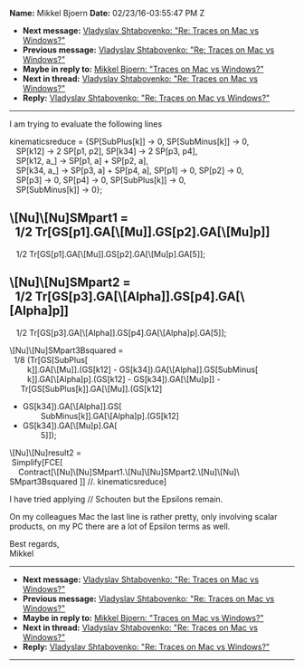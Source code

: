 **Name:** Mikkel Bjoern
**Date:** 02/23/16-03:55:47 PM Z

  - **Next message:** [Vladyslav Shtabovenko: "Re: Traces on Mac vs
    Windows?"](1033.html)
  - **Previous message:** [Vladyslav Shtabovenko: "Re: Traces on Mac vs
    Windows?"](1031.html)
  - **Maybe in reply to:** [Mikkel Bjoern: "Traces on Mac vs
    Windows?"](1030.html)
  - **Next in thread:** [Vladyslav Shtabovenko: "Re: Traces on Mac vs
    Windows?"](1033.html)
  - **Reply:** [Vladyslav Shtabovenko: "Re: Traces on Mac vs
    Windows?"](1033.html)

-----

I am trying to evaluate the following lines  

kinematicsreduce = {SP[SubPlus[k]] -\> 0,
SP[SubMinus[k]] -\> 0,  
   SP[k12] -\> 2 SP[p1, p2], SP[k34] -\> 2
SP[p3, p4],  
   SP[k12, a\_] -\> SP[p1, a] + SP[p2, a],  
   SP[k34, a\_] -\> SP[p3, a] + SP[p4, a],
SP[p1] -\> 0, SP[p2] -\> 0,  
   SP[p3] -\> 0, SP[p4] -\> 0,
SP[SubPlus[k]] -\> 0,  
   SP[SubMinus[k]] -\> 0};  

\\[Nu]\\[Nu]SMpart1 =  
  1/2
Tr[GS[p1].GA[\\[Mu]].GS[p2].GA[\\[Mu]p]]
-  
   1/2
Tr[GS[p1].GA[\\[Mu]].GS[p2].GA[\\[Mu]p].GA[5]];  

\\[Nu]\\[Nu]SMpart2 =  
  1/2
Tr[GS[p3].GA[\\[Alpha]].GS[p4].GA[\\[Alpha]p]]
-  
   1/2
Tr[GS[p3].GA[\\[Alpha]].GS[p4].GA[\\[Alpha]p].GA[5]];  

\\[Nu]\\[Nu]SMpart3Bsquared =  
  1/8 (Tr[GS[SubPlus[  
        k]].GA[\\[Mu]].(GS[k12] -
GS[k34]).GA[\\[Alpha]].GS[SubMinus[  
        k]].GA[\\[Alpha]p].(GS[k12] -
GS[k34]).GA[\\[Mu]p]] -  
     Tr[GS[SubPlus[k]].GA[\\[Mu]].(GS[k12]
- GS[k34]).GA[\\[Alpha]].GS[  
        SubMinus[k]].GA[\\[Alpha]p].(GS[k12]
- GS[k34]).GA[\\[Mu]p].GA[  
        5]]);  

\\[Nu]\\[Nu]result2 =  
 Simplify[FCE[  
    Contract[\\[Nu]\\[Nu]SMpart1.\\[Nu]\\[Nu]SMpart2.\\[Nu]\\[Nu]\\  
SMpart3Bsquared ]] //. kinematicsreduce]  

I have tried applying // Schouten but the Epsilons remain.  

On my colleagues Mac the last line is rather pretty, only involving
scalar products, on my PC there are a lot of Epsilon terms as well.  

Best regards,  
Mikkel  

-----

  - **Next message:** [Vladyslav Shtabovenko: "Re: Traces on Mac vs
    Windows?"](1033.html)
  - **Previous message:** [Vladyslav Shtabovenko: "Re: Traces on Mac vs
    Windows?"](1031.html)
  - **Maybe in reply to:** [Mikkel Bjoern: "Traces on Mac vs
    Windows?"](1030.html)
  - **Next in thread:** [Vladyslav Shtabovenko: "Re: Traces on Mac vs
    Windows?"](1033.html)
  - **Reply:** [Vladyslav Shtabovenko: "Re: Traces on Mac vs
    Windows?"](1033.html)

-----

